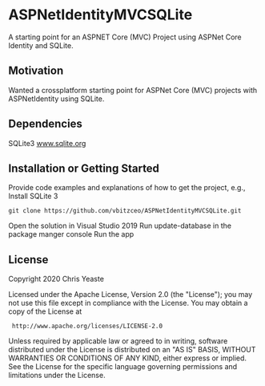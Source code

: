 # ASPNetIdentityMVCSQLite
A starting point for an ASPNET Core (MVC) Project using ASPNet Core Identity and SQLite.

## Motivation

Wanted a crossplatform starting point for ASPNet Core (MVC) projects with ASPNetIdentity using SQLite.

## Dependencies
SQLite3 www.sqlite.org

## Installation or Getting Started

Provide code examples and explanations of how to get the project, e.g.,
  Install SQLite 3

	git clone https://github.com/vbitzceo/ASPNetIdentityMVCSQLite.git
  
  Open the solution in Visual Studio 2019
  Run update-database in the package manger console
  Run the app

## License

Copyright 2020 Chris Yeaste

   Licensed under the Apache License, Version 2.0 (the "License");
   you may not use this file except in compliance with the License.
   You may obtain a copy of the License at

     http://www.apache.org/licenses/LICENSE-2.0

   Unless required by applicable law or agreed to in writing, software
   distributed under the License is distributed on an "AS IS" BASIS,
   WITHOUT WARRANTIES OR CONDITIONS OF ANY KIND, either express or implied.
   See the License for the specific language governing permissions and
   limitations under the License.
